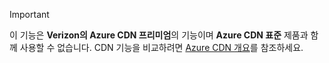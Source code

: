 > [!IMPORTANT]
> 이 기능은 **Verizon의 Azure CDN 프리미엄**의 기능이며 **Azure CDN 표준** 제품과 함께 사용할 수 없습니다.  CDN 기능을 비교하려면 [Azure CDN 개요](../articles/cdn/cdn-overview.md#azure-cdn-features)를 참조하세요. 
> 
> 

